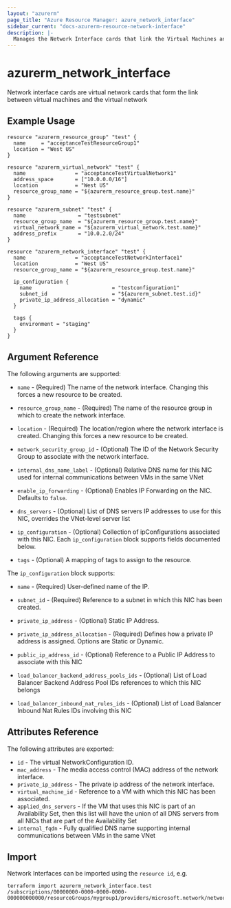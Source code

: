 ```yaml
---
layout: "azurerm"
page_title: "Azure Resource Manager: azure_network_interface"
sidebar_current: "docs-azurerm-resource-network-interface"
description: |-
  Manages the Network Interface cards that link the Virtual Machines and Virtual Network.
---
```


# azurerm\_network\_interface

Network interface cards are virtual network cards that form the link between virtual machines and the virtual network

## Example Usage

```
resource "azurerm_resource_group" "test" {
  name     = "acceptanceTestResourceGroup1"
  location = "West US"
}

resource "azurerm_virtual_network" "test" {
  name                = "acceptanceTestVirtualNetwork1"
  address_space       = ["10.0.0.0/16"]
  location            = "West US"
  resource_group_name = "${azurerm_resource_group.test.name}"
}

resource "azurerm_subnet" "test" {
  name                 = "testsubnet"
  resource_group_name  = "${azurerm_resource_group.test.name}"
  virtual_network_name = "${azurerm_virtual_network.test.name}"
  address_prefix       = "10.0.2.0/24"
}

resource "azurerm_network_interface" "test" {
  name                = "acceptanceTestNetworkInterface1"
  location            = "West US"
  resource_group_name = "${azurerm_resource_group.test.name}"

  ip_configuration {
    name                          = "testconfiguration1"
    subnet_id                     = "${azurerm_subnet.test.id}"
    private_ip_address_allocation = "dynamic"
  }

  tags {
    environment = "staging"
  }
}
```

## Argument Reference

The following arguments are supported:

* `name` - (Required) The name of the network interface. Changing this forces a
    new resource to be created.

* `resource_group_name` - (Required) The name of the resource group in which to
    create the network interface.

* `location` - (Required) The location/region where the network interface is
    created. Changing this forces a new resource to be created.

* `network_security_group_id` - (Optional) The ID of the Network Security Group to associate with
                                               the network interface.

* `internal_dns_name_label` - (Optional) Relative DNS name for this NIC used for internal communications between VMs in the same VNet

* `enable_ip_forwarding` - (Optional) Enables IP Forwarding on the NIC. Defaults to `false`.

* `dns_servers` - (Optional) List of DNS servers IP addresses to use for this NIC, overrides the VNet-level server list

* `ip_configuration` - (Optional) Collection of ipConfigurations associated with this NIC. Each `ip_configuration` block supports fields documented below.

* `tags` - (Optional) A mapping of tags to assign to the resource.

The `ip_configuration` block supports:

* `name` - (Required) User-defined name of the IP.

* `subnet_id` - (Required) Reference to a subnet in which this NIC has been created.

* `private_ip_address` - (Optional) Static IP Address.

* `private_ip_address_allocation` - (Required) Defines how a private IP address is assigned. Options are Static or Dynamic.

* `public_ip_address_id` - (Optional) Reference to a Public IP Address to associate with this NIC

* `load_balancer_backend_address_pools_ids` - (Optional) List of Load Balancer Backend Address Pool IDs references to which this NIC belongs

* `load_balancer_inbound_nat_rules_ids` - (Optional) List of Load Balancer Inbound Nat Rules IDs involving this NIC

## Attributes Reference

The following attributes are exported:

* `id` - The virtual NetworkConfiguration ID.
* `mac_address` - The media access control (MAC) address of the network interface.
* `private_ip_address` - The private ip address of the network interface.
* `virtual_machine_id` - Reference to a VM with which this NIC has been associated.
* `applied_dns_servers` - If the VM that uses this NIC is part of an Availability Set, then this list will have the union of all DNS servers from all NICs that are part of the Availability Set
* `internal_fqdn` - Fully qualified DNS name supporting internal communications between VMs in the same VNet

## Import

Network Interfaces can be imported using the `resource id`, e.g.

```
terraform import azurerm_network_interface.test /subscriptions/00000000-0000-0000-0000-000000000000/resourceGroups/mygroup1/providers/microsoft.network/networkInterfaces/nic1
```